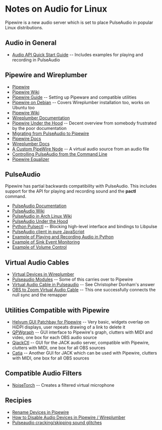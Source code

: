 # Notes on Audio for Linux

Pipewire is a new audio server which is set to place PulseAudio in popular
Linux distributions.

## Audio in General

* [Audio API Quick Start Guide](https://habr.com/en/articles/663352/) -- Includes examples for playing and recording in PulseAudio

## Pipewire and Wireplumber

* [Pipewire](https://www.pipewire.org/)
* [Pipewire Wiki](https://gitlab.freedesktop.org/pipewire/pipewire/-/wikis/home)
* [Pipewire Guide](https://github.com/mikeroyal/PipeWire-Guide) -- Setting up Pipeware and compatible utilities
* [Pipewire on Debian](https://pipewire-debian.github.io/pipewire-debian/) -- Covers Wireplumber installation too, works on Ubuntu too
* [Pipewire Wiki](https://gitlab.freedesktop.org/pipewire/pipewire/-/wikis/home)
* [Wireplumber Documentation](https://pipewire.pages.freedesktop.org/wireplumber/)
* [Pipewire Under the Hood](https://venam.nixers.net/blog/unix/2021/06/23/pipewire-under-the-hood.html) -- Decent overview from somebody frustrated by the poor documentation
* [Migrating from PulseAudio to Pipewire](https://gitlab.freedesktop.org/pipewire/pipewire/-/wikis/Migrate-PulseAudio)
* [Pipewire Docs](https://pipewire.pages.freedesktop.org/pipewire/)
* [Wireplumber Docs](https://pipewire.pages.freedesktop.org/wireplumber/index.html)
* [A Custom PipeWire Node](https://bootlin.com/blog/a-custom-pipewire-node/) -- A virtual audio source from an audio file
* [Controlling PulseAudio from the Command Line](https://www.shallowsky.com/linux/pulseaudio-command-line.html)
* [Pipewire Equalizer](https://askubuntu.com/questions/1420560/can-anyone-recommend-a-good-audio-equalizer-for-ubuntu)

## PulseAudio

Pipewire has partial backwards compatibility with PulseAudio. This includes support for
the API for playing and recording sound and the **pactl** command.

* [PulseAudio Documentation](https://www.freedesktop.org/software/pulseaudio/doxygen/index.html)
* [PulseAudio Wiki](https://www.freedesktop.org/wiki/Software/PulseAudio/)
* [PulseAudio in Arch Linux Wiki](https://wiki.archlinux.org/title/PulseAudio)
* [PulseAudio Under the Hood](https://gavv.net/articles/pulseaudio-under-the-hood/)
* [Python Pulsectl](https://pypi.org/project/pulsectl/) -- Blocking high-level interface and bindings to Libpulse
* [PulseAudio client in pure JavaScript](https://github.com/mscdex/paclient)
* [Example of Playing and Recording Audio in Python](https://askubuntu.com/questions/1398632/how-can-i-fit-python-pyaudio-to-to-virtual-microphone-that-i-created)
* [Example of Sink Event Monitoring](https://gist.github.com/sound-logic/00cf28f83993a2f7199538d281f831ad)
* [Example of Volume Control](https://github.com/andornaut/pavolume/blob/master/pavolume.c)

## Virtual Audio Cables

* [Virtual Devices in Wireplumber](https://gitlab.freedesktop.org/pipewire/pipewire/-/wikis/Virtual-devices)
* [Pulseaudio Modules](https://www.freedesktop.org/wiki/Software/PulseAudio/Documentation/User/Modules/) -- Some of this carries over to Pipewire
* [Virtual Audio Cable in Pulseaudio](https://unix.stackexchange.com/questions/576785/redirecting-pulseaudio-sink-to-a-virtual-source) -- See Christopher Donham's answer
* [OBS to Zoom Virtual Audio Cable](https://luke.hsiao.dev/blog/pipewire-virtual-microphone/) -- This one successfully connects the null sync and the remapper

## Utilities Compatible with Pipewire

* [Helvum GUI Patchbay for Pipewire](https://gitlab.freedesktop.org/pipewire/helvum) -- Very basic, widgets overlap on HiDPI displays, user repeats drawing of a link to delete it
* [QPWgraph](https://gitlab.freedesktop.org/rncbc/qpwgraph) -- GUI interface to Pipewire's graph, clutters with MIDI and video, one box for each OBS audio source
* [QjackCtl](https://qjackctl.sourceforge.io/) -- GUI for the JACK audio server, compatible with Pipewire, clutters with MIDI, one box for all OBS sources
* [Catia](https://kx.studio/Applications:Catia) -- Another GUI for JACK which can be used with Pipewire, clutters with MIDI, one box for all OBS sources

## Compatible Audio Filters

* [NoiseTorch](https://github.com/noisetorch/NoiseTorch) -- Creates a filtered virtual microphone

## Recipies

* [Rename Devices in Pipewire](https://unix.stackexchange.com/questions/648666/rename-devices-in-pipewire)
* [How to Disable Audio Devices in Pipewire / Wireplumber](https://gist.github.com/gtirloni/4384f4de6f4d3fda8446b04057ca5f9d)
* [Pulseaudio cracking/skipping sound glitches](https://community.solid-run.com/t/pulseaudio-crackling-skipping-sound-glitches/120)

